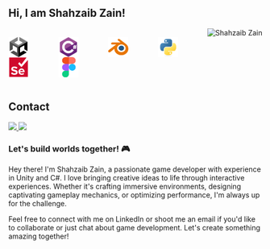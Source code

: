 ## Hi, I am Shahzaib Zain! 
 <img align="right" height="140em" alt="Shahzaib Zain" src="https://media.giphy.com/media/l44Qqz6gO6JiVV3pu/giphy.gif">

   <!--  <div>
  <a href="https://github.com/ShahzaibZain">
<img align="center" height="170" src="https://github-readme-stats.vercel.app/api/top-langs/?username=shahzaibzain&layout=compact&langs_count=16&theme=dracula"/>
  <img align="center" src="https://github-readme-stats.vercel.app/api?username=shahzaibzain&show_icons=true&theme=dracula&include_all_commits=true&count_private=true&hide=issues"/>
</div>
 
 ## Skills-->
<div style="display: inline_block">

 <br>
  <img height="40" align="center" alt="Erica-Ruby" height="30" width="40" src="https://raw.githubusercontent.com/devicons/devicon/master/icons/unity/unity-original.svg">
 &nbsp;&nbsp;&nbsp;&nbsp;&nbsp;&nbsp;&nbsp;&nbsp;&nbsp;&nbsp;&nbsp;&nbsp;&nbsp;
  <img height="40" align="center" alt="Erica-Js" height="30" width="40" src="https://raw.githubusercontent.com/devicons/devicon/master/icons/csharp/csharp-original.svg">
 &nbsp;&nbsp;&nbsp;&nbsp;&nbsp;&nbsp;&nbsp;&nbsp;&nbsp;&nbsp;&nbsp;&nbsp;&nbsp;
  <img height="40" align="center" alt="Erica-React" height="30" width="40" src="https://raw.githubusercontent.com/devicons/devicon/master/icons/blender/blender-original.svg">
 &nbsp;&nbsp;&nbsp;&nbsp;&nbsp;&nbsp;&nbsp;&nbsp;&nbsp;&nbsp;&nbsp;&nbsp;&nbsp;
  <img height="40" align="center" alt="Erica-Redux" height="30" width="40" src="https://raw.githubusercontent.com/devicons/devicon/master/icons/python/python-original.svg">
 &nbsp;&nbsp;&nbsp;&nbsp;&nbsp;&nbsp;&nbsp;&nbsp;&nbsp;&nbsp;&nbsp;&nbsp;&nbsp;
  <img height="40" align="center" alt="Erica-HTML" height="30" width="40" src="https://raw.githubusercontent.com/devicons/devicon/master/icons/selenium/selenium-original.svg">
 &nbsp;&nbsp;&nbsp;&nbsp;&nbsp;&nbsp;&nbsp;&nbsp;&nbsp;&nbsp;&nbsp;&nbsp;&nbsp;
  <img height="40" align="center" alt="Erica-CSS" height="30" width="40" src="https://raw.githubusercontent.com/devicons/devicon/master/icons/figma/figma-original.svg">
</div>
  </n>
</br>

## Contact 
<div> 
  <a href="https://www.linkedin.com/in/ShahzaibZain" target="_blank">
    <img src="https://img.shields.io/badge/-Connect%20with%20me%20on%20LinkedIn-blue?style=for-the-badge&logo=linkedin&logoColor=white" target="_blank">
  </a> 
  <a href="mailto:shahzaibzain290600@gmail.com">
    <img src="https://img.shields.io/badge/-Shoot%20me%20an%20Email-red?style=for-the-badge&logo=gmail&logoColor=white" target="_blank">
  </a>
</div>

<div style="margin-top: 20px;">
  <h3>Let's build worlds together! 🎮</h3>
  <p>Hey there! I'm Shahzaib Zain, a passionate game developer with experience in Unity and C#. I love bringing creative ideas to life through interactive experiences. Whether it's crafting immersive environments, designing captivating gameplay mechanics, or optimizing performance, I'm always up for the challenge.</p>
  <p>Feel free to connect with me on LinkedIn or shoot me an email if you'd like to collaborate or just chat about game development. Let's create something amazing together!</p>
</div>

